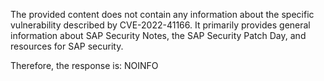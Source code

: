 The provided content does not contain any information about the specific vulnerability described by CVE-2022-41166. It primarily provides general information about SAP Security Notes, the SAP Security Patch Day, and resources for SAP security.

Therefore, the response is: NOINFO